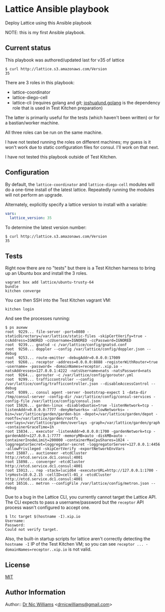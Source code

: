 Lattice Ansible playbook
========================

Deploy Lattice using this Ansible playbook

NOTE: this is my first Ansible playbook.

Current status
--------------

This playbook was authored/updated last for v35 of lattice

```
$ curl http://lattice.s3.amazonaws.com/Version
35
```

There are 3 roles in this playbook:

-	lattice-coordinator
-	lattice-diego-cell
-	lattice-cli (requires golang and git; [joshualund.golang](https://github.com/jlund/ansible-go) is the dependency role that is used in Test Kitchen preparation)

The latter is primarily useful for the tests (which haven't been written) or for a bastian/worker machine.

All three roles can be run on the same machine.

I have not tested running the roles on different machines; my guess is it won't work due to static configuration files for consul. I'll work on that next.

I have not tested this playbook outside of Test Kitchen.

Configuration
-------------

By default, the `lattice-coordinator` and `lattice-diego-cell` modules will do a one-time install of the latest lattice. Repeatedly running the modules will not perform an upgrade.

Alternately, explicitly specify a lattice version to install with a variable:

```yaml
vars:
  lattice_version: 35
```

To determine the latest version number:

```
$ curl http://lattice.s3.amazonaws.com/Version
35
```

Tests
-----

Right now there are no "tests" but there is a Test Kitchen harness to bring up an Ubuntu box and install the 3 roles.

```
vagrant box add lattice/ubuntu-trusty-64
bundle
kitchen converge
```

You can then SSH into the Test Kitchen vagrant VM:

```
kitchen login
```

And see the processes running:

```
$ ps auxww
root  9229... file-server -port=8080 -staticDirectory=/var/lattice/static-files -skipCertVerify=true -ccAddress=IGNORED -ccUsername=IGNORED -ccPassword=IGNORED
root  9239... gnatsd -c /var/lattice/config/gnatsd.conf
root  9250... doppler --config /var/lattice/config/doppler.json --debug
root  9253... route-emitter -debugAddr=0.0.0.0:17009
root  9260... receptor -address=0.0.0.0:8888 -registerWithRouter=true -username= -password= -domainNames=receptor..xip.io -natsAddresses=127.0.0.1:4222 -natsUsername=nats -natsPassword=nats
root  9264... gorouter -c /var/lattice/config/gorouter.yml
root  9299... trafficcontroller --config /var/lattice/config/trafficcontroller.json --disableAccessControl --debug
root  9309... consul agent -server -bootstrap-expect 1 -data-dir /tmp/consul-server -config-dir /var/lattice/config/consul-services -config-file /var/lattice/config/consul.json
root 15826... garden-linux -disableQuotas=true -listenNetwork=tcp -listenAddr=0.0.0.0:7777 -denyNetworks= -allowNetworks= -bin=/var/lattice/garden/garden-bin -depot=/var/lattice/garden/depot -rootfs=/var/lattice/garden/rootfs -overlays=/var/lattice/garden/overlays -graph=/var/lattice/garden/graph -containerGraceTime=1h
root 15834... executor -listenAddr=0.0.0.0:1700 -gardenNetwork=tcp -gardenAddr=127.0.0.1:7777 -memoryMB=auto -diskMB=auto -containerInodeLimit=200000 -containerMaxCpuShares=1024 -loggregatorSecret=loggregator-secret -loggregatorServer=127.0.0.1:4456 -allowPrivileged -skipCertVerify -exportNetworkEnvVars
root 15887... auctioneer -etcdCluster http://etcd.service.dc1.consul:4001
root 15898... converger -etcdCluster http://etcd.service.dc1.consul:4001
root 15913... rep -stack=lucid64 -executorURL=http://127.0.0.1:1700 -lrpHost=10.0.2.15 -cellID=cell-01_z -etcdCluster http://etcd.service.dc1.consul:4001
root 16516... metron --configFile /var/lattice/config/metron.json --debug
```

Due to a bug in the Lattice CLI, you currently cannot target the Lattice API. The CLI expects to pass a username/password but the `receptor` API process wasn't configured to accept one.

```
$ ltc target $(hostname -I).xip.io
Username:
Password:
Could not verify target.
```

Also, the built-in startup scripts for lattice aren't correctly detecting the `hostname -I` IP of the Test Kitchen VM; so you can see `receptor ... -domainNames=receptor..xip.io` is not valid.

License
-------

[MIT](http://opensource.org/licenses/MIT)

Author Information
------------------

Author:: [Dr Nic Williams](https://github.com/drnic) \<[drnicwilliams@gmail.com](drnicwilliams@gmail.com)\>
